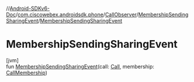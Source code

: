 //[Android-SDKv6-Doc](../../../../index.md)/[com.ciscowebex.androidsdk.phone](../../index.md)/[CallObserver](../index.md)/[MembershipSendingSharingEvent](index.md)/[MembershipSendingSharingEvent](-membership-sending-sharing-event.md)

# MembershipSendingSharingEvent

[jvm]\
fun [MembershipSendingSharingEvent](-membership-sending-sharing-event.md)(call: [Call](../../-call/index.md), membership: [CallMembership](../../-call-membership/index.md))
